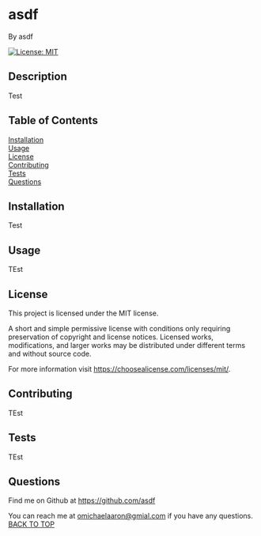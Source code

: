 # asdf
<p />By asdf


[![License: MIT](https://img.shields.io/badge/License-MIT-yellow.svg)](https://opensource.org/licenses/MIT)

## Description
Test
## Table of Contents
[Installation](#installation)<br />[Usage](#usage)<br />[License](#license)<br />[Contributing](#contributing)<br />[Tests](#tests)<br />[Questions](#questions)
## Installation
Test
## Usage
TEst
## License
This project is licensed under the MIT license.

A short and simple permissive license with conditions only requiring preservation of copyright and license notices. Licensed works, modifications, and larger works may be distributed under different terms and without source code.<p />For more information visit https://choosealicense.com/licenses/mit/.
## Contributing
TEst
## Tests
TEst
## Questions
Find me on Github at https://github.com/asdf<p/>You can reach me at omichaelaaron@gmial.com if you have any questions.
[BACK TO TOP](#title)